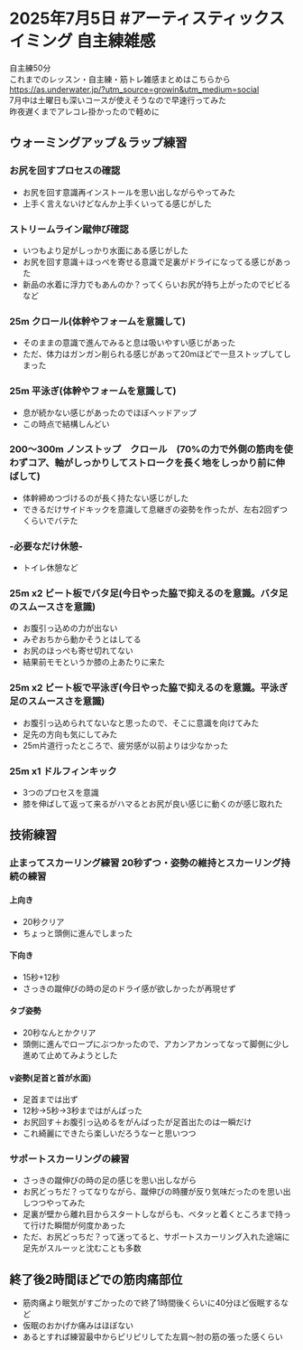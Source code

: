 # 2025年7月5日 #アーティスティックスイミング 自主練雑感
自主練50分  
これまでのレッスン・自主練・筋トレ雑感まとめはこちらから  
https://as.underwater.jp/?utm_source=growin&utm_medium=social  
7月中は土曜日も深いコースが使えそうなので早速行ってみた    
昨夜遅くまでアレコレ掛かったので軽めに  
## ウォーミングアップ＆ラップ練習
### お尻を回すプロセスの確認
- お尻を回す意識再インストールを思い出しながらやってみた
- 上手く言えないけどなんか上手くいってる感じがした
### ストリームライン蹴伸び確認
- いつもより足がしっかり水面にある感じがした
- お尻を回す意識＋ほっぺを寄せる意識で足裏がドライになってる感じがあった
- 新品の水着に浮力でもあんのか？ってくらいお尻が持ち上がったのでビビるなど
### 25m クロール(体幹やフォームを意識して)
- そのままの意識で進んでみると息は吸いやすい感じがあった
- ただ、体力はガンガン削られる感じがあって20mほどで一旦ストップしてしまった
### 25m 平泳ぎ(体幹やフォームを意識して)
- 息が続かない感じがあったのでほぼヘッドアップ
- この時点で結構しんどい
### 200〜300m ノンストップ　クロール　(70%の力で外側の筋肉を使わずコア、軸がしっかりしてストロークを長く地をしっかり前に伸ばして)
- 体幹締めつづけるのが長く持たない感じがした
- できるだけサイドキックを意識して息継ぎの姿勢を作ったが、左右2回ずつくらいでバテた
### -必要なだけ休憩-
- トイレ休憩など
### 25m x2 ビート板でバタ足(今日やった脇で抑えるのを意識。バタ足のスムースさを意識)
- お腹引っ込めの力が出ない
- みぞおちから動かそうとはしてる
- お尻のほっぺも寄せ切れてない
- 結果前モモというか膝の上あたりに来た
### 25m x2 ビート板で平泳ぎ(今日やった脇で抑えるのを意識。平泳ぎ足のスムースさを意識)
- お腹引っ込められてないなと思ったので、そこに意識を向けてみた
- 足先の方向も気にしてみた
- 25m片道行ったところで、疲労感が以前よりは少なかった
### 25m x1 ドルフィンキック
- 3つのプロセスを意識
- 膝を伸ばして返って来るがハマるとお尻が良い感じに動くのが感じ取れた
## 技術練習
### 止まってスカーリング練習 20秒ずつ・姿勢の維持とスカーリング持続の練習
#### 上向き
- 20秒クリア
- ちょっと頭側に進んでしまった
#### 下向き
- 15秒+12秒
- さっきの蹴伸びの時の足のドライ感が欲しかったが再現せず
#### タブ姿勢
- 20秒なんとかクリア
- 頭側に進んでロープにぶつかったので、アカンアカンってなって脚側に少し進めて止めてみようとした
#### v姿勢(足首と首が水面)
- 足首までは出ず
- 12秒→5秒→3秒まではがんばった
- お尻回す＋お腹引っ込めるをがんばったが足首出たのは一瞬だけ
- これ綺麗にできたら楽しいだろうなーと思いつつ
### サポートスカーリングの練習
- さっきの蹴伸びの時の足の感じを思い出しながら
- お尻どっちだ？ってなりながら、蹴伸びの時腰が反り気味だったのを思い出しつつやってみた
- 足裏が壁から離れ目からスタートしながらも、ベタッと着くところまで持って行けた瞬間が何度かあった
- ただ、お尻どっちだ？って迷ってると、サポートスカーリング入れた途端に足先がスルーッと沈むことも多数
## 終了後2時間ほどでの筋肉痛部位
- 筋肉痛より眠気がすごかったので終了1時間後くらいに40分ほど仮眠するなど
- 仮眠のおかげか痛みはほぼない
- あるとすれば練習最中からピリピリしてた左肩～肘の筋の張った感くらい